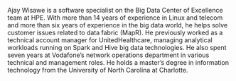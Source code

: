 Ajay Wisawe is a software specialist on the Big Data Center of Excellence team at HPE. With more than 14 years of experience in Linux and telecom and more than six years of experience in the big data world, he helps solve customer issues related to data fabric (MapR).
He previously worked as a technical account manager for UnitedHealthcare, managing analytical workloads running on Spark and Hive big data technologies. 
He also spent seven years at Vodafone’s network operations department in various technical and management roles. 
He holds a master’s degree in information technology from the University of North Carolina at Charlotte. 
<!---
ajaybaskin/ajaybaskin is a ✨ special ✨ repository because its `README.md` (this file) appears on your GitHub profile.
You can click the Preview link to take a look at your changes.
--->
